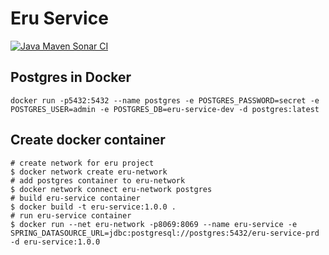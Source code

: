 # Eru Service

[![Java Maven Sonar CI](https://github.com/onurbcd/eruservice/actions/workflows/build.yml/badge.svg?branch=main)](https://github.com/onurbcd/eruservice/actions/workflows/build.yml)

## Postgres in Docker

```
docker run -p5432:5432 --name postgres -e POSTGRES_PASSWORD=secret -e POSTGRES_USER=admin -e POSTGRES_DB=eru-service-dev -d postgres:latest
```

## Create docker container

```shell
# create network for eru project
$ docker network create eru-network
# add postgres container to eru-network
$ docker network connect eru-network postgres
# build eru-service container
$ docker build -t eru-service:1.0.0 .
# run eru-service container
$ docker run --net eru-network -p8069:8069 --name eru-service -e SPRING_DATASOURCE_URL=jdbc:postgresql://postgres:5432/eru-service-prd -d eru-service:1.0.0
```
